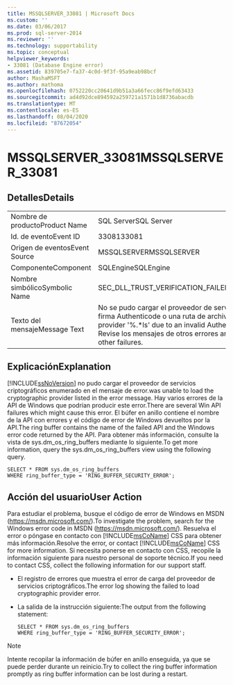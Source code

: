 ```yaml
---
title: MSSQLSERVER_33081 | Microsoft Docs
ms.custom: ''
ms.date: 03/06/2017
ms.prod: sql-server-2014
ms.reviewer: ''
ms.technology: supportability
ms.topic: conceptual
helpviewer_keywords:
- 33081 (Database Engine error)
ms.assetid: 839705e7-fa37-4c0d-9f3f-95a9eab98bcf
author: MashaMSFT
ms.author: mathoma
ms.openlocfilehash: 0752220cc20641d9b51a3a66fecc86f9efd63433
ms.sourcegitcommit: ad4d92dce894592a259721a1571b1d8736abacdb
ms.translationtype: MT
ms.contentlocale: es-ES
ms.lasthandoff: 08/04/2020
ms.locfileid: "87672054"
---
```

# <a name="mssqlserver_33081"></a><span data-ttu-id="5d934-102">MSSQLSERVER_33081</span><span class="sxs-lookup"><span data-stu-id="5d934-102">MSSQLSERVER_33081</span></span>
    
## <a name="details"></a><span data-ttu-id="5d934-103">Detalles</span><span class="sxs-lookup"><span data-stu-id="5d934-103">Details</span></span>  
  
|||  
|-|-|  
|<span data-ttu-id="5d934-104">Nombre de producto</span><span class="sxs-lookup"><span data-stu-id="5d934-104">Product Name</span></span>|<span data-ttu-id="5d934-105">SQL Server</span><span class="sxs-lookup"><span data-stu-id="5d934-105">SQL Server</span></span>|  
|<span data-ttu-id="5d934-106">Id. de evento</span><span class="sxs-lookup"><span data-stu-id="5d934-106">Event ID</span></span>|<span data-ttu-id="5d934-107">33081</span><span class="sxs-lookup"><span data-stu-id="5d934-107">33081</span></span>|  
|<span data-ttu-id="5d934-108">Origen de eventos</span><span class="sxs-lookup"><span data-stu-id="5d934-108">Event Source</span></span>|<span data-ttu-id="5d934-109">MSSQLSERVER</span><span class="sxs-lookup"><span data-stu-id="5d934-109">MSSQLSERVER</span></span>|  
|<span data-ttu-id="5d934-110">Componente</span><span class="sxs-lookup"><span data-stu-id="5d934-110">Component</span></span>|<span data-ttu-id="5d934-111">SQLEngine</span><span class="sxs-lookup"><span data-stu-id="5d934-111">SQLEngine</span></span>|  
|<span data-ttu-id="5d934-112">Nombre simbólico</span><span class="sxs-lookup"><span data-stu-id="5d934-112">Symbolic Name</span></span>|<span data-ttu-id="5d934-113">SEC_DLL_TRUST_VERIFICATION_FAILED</span><span class="sxs-lookup"><span data-stu-id="5d934-113">SEC_DLL_TRUST_VERIFICATION_FAILED</span></span>|  
|<span data-ttu-id="5d934-114">Texto del mensaje</span><span class="sxs-lookup"><span data-stu-id="5d934-114">Message Text</span></span>|<span data-ttu-id="5d934-115">No se pudo cargar el proveedor de servicios criptográficos '%.\*ls' debido a una firma Authenticode o una ruta de archivo no válida.</span><span class="sxs-lookup"><span data-stu-id="5d934-115">Failed to load cryptographic provider '%.\*ls' due to an invalid Authenticode signature or invalid file path.</span></span>  <span data-ttu-id="5d934-116">Revise los mensajes de otros errores anteriores.</span><span class="sxs-lookup"><span data-stu-id="5d934-116">Check previous messages for other failures.</span></span>|  
  
## <a name="explanation"></a><span data-ttu-id="5d934-117">Explicación</span><span class="sxs-lookup"><span data-stu-id="5d934-117">Explanation</span></span>  
 [!INCLUDE[ssNoVersion](../../includes/ssnoversion-md.md)] <span data-ttu-id="5d934-118">no pudo cargar el proveedor de servicios criptográficos enumerado en el mensaje de error.</span><span class="sxs-lookup"><span data-stu-id="5d934-118">was unable to load the cryptographic provider listed in the error message.</span></span> <span data-ttu-id="5d934-119">Hay varios errores de la API de Windows que podrían producir este error.</span><span class="sxs-lookup"><span data-stu-id="5d934-119">There are several Win API failures which might cause this error.</span></span> <span data-ttu-id="5d934-120">El búfer en anillo contiene el nombre de la API con errores y el código de error de Windows devueltos por la API.</span><span class="sxs-lookup"><span data-stu-id="5d934-120">The ring buffer contains the name of the failed API and the Windows error code returned by the API.</span></span> <span data-ttu-id="5d934-121">Para obtener más información, consulte la vista de sys.dm_os_ring_buffers mediante lo siguiente.</span><span class="sxs-lookup"><span data-stu-id="5d934-121">To get more information, query the sys.dm_os_ring_buffers view using the following query.</span></span>  
  
```  
SELECT * FROM sys.dm_os_ring_buffers   
WHERE ring_buffer_type = 'RING_BUFFER_SECURITY_ERROR';  
```  
  
## <a name="user-action"></a><span data-ttu-id="5d934-122">Acción del usuario</span><span class="sxs-lookup"><span data-stu-id="5d934-122">User Action</span></span>  
 <span data-ttu-id="5d934-123">Para estudiar el problema, busque el código de error de Windows en MSDN (https://msdn.microsoft.com/).</span><span class="sxs-lookup"><span data-stu-id="5d934-123">To investigate the problem, search for the Windows error code in MSDN (https://msdn.microsoft.com/).</span></span> <span data-ttu-id="5d934-124">Resuelva el error o póngase en contacto con [!INCLUDE[msCoName](../../includes/msconame-md.md)] CSS para obtener más información.</span><span class="sxs-lookup"><span data-stu-id="5d934-124">Resolve the error, or contact [!INCLUDE[msCoName](../../includes/msconame-md.md)] CSS for more information.</span></span> <span data-ttu-id="5d934-125">Si necesita ponerse en contacto con CSS, recopile la información siguiente para nuestro personal de soporte técnico.</span><span class="sxs-lookup"><span data-stu-id="5d934-125">If you need to contact CSS, collect the following information for our support staff.</span></span>  
  
-   <span data-ttu-id="5d934-126">El registro de errores que muestra el error de carga del proveedor de servicios criptográficos.</span><span class="sxs-lookup"><span data-stu-id="5d934-126">The error log showing the failed to load cryptographic provider error.</span></span>  
  
-   <span data-ttu-id="5d934-127">La salida de la instrucción siguiente:</span><span class="sxs-lookup"><span data-stu-id="5d934-127">The output from the following statement:</span></span>  
  
    ```  
    SELECT * FROM sys.dm_os_ring_buffers   
    WHERE ring_buffer_type = 'RING_BUFFER_SECURITY_ERROR';  
    ```  
  
> [!NOTE]  
>  <span data-ttu-id="5d934-128">Intente recopilar la información de búfer en anillo enseguida, ya que se puede perder durante un reinicio.</span><span class="sxs-lookup"><span data-stu-id="5d934-128">Try to collect the ring buffer information promptly as ring buffer information can be lost during a restart.</span></span>  
  
  
